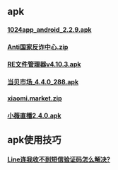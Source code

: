 ## apk


#### [1024app_android_2.2.9.apk](https://mokk731.github.io/apk/1024app_android_2.2.9.apk)


#### [Anti国家反诈中心.zip](https://mokk731.github.io/apk/Anti国家反诈中心.zip)


#### [RE文件管理器v4.10.3.apk](https://mokk731.github.io/apk/RE文件管理器v4.10.3.apk)


#### [当贝市场_4.4.0_288.apk](https://mokk731.github.io/apk/当贝市场_4.4.0_288.apk)


#### [xiaomi.market.zip](https://mokk731.github.io/apk/xiaomi.market.zip)


#### [小薇直播2.4.0.apk](https://mokk731.github.io/apk/小薇直播2.4.0.apk)





## apk使用技巧

#### [Line连我收不到短信验证码怎么解决?](https://mokk731.github.io/md/line)
